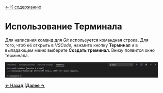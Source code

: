 [<- К содержанию](./readme.md)

# Использование Терминала

Для написания команд для _Git_ используется командная строка. Для того, чтоб её открыть в *VSCode*, нажмите кнопку **Терминал** и в выпадающем меню выберите **Создать треминал**. Внизу появится окно терминала.

![Terminal](./assets/term.jpg "Командная строка")

[**<- Назад |**](./ignore.md "Файл .gitignore")[**Далее ->**](./set.md "Первая настройка GIT")